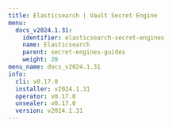 ```yaml
---
title: Elasticsearch | Vault Secret Engine
menu:
  docs_v2024.1.31:
    identifier: elasticsearch-secret-engines
    name: Elasticsearch
    parent: secret-engines-guides
    weight: 20
menu_name: docs_v2024.1.31
info:
  cli: v0.17.0
  installer: v2024.1.31
  operator: v0.17.0
  unsealer: v0.17.0
  version: v2024.1.31
---
```


